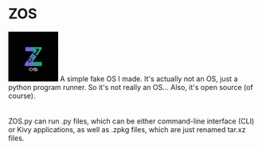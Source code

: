 # ZOS
<img src="icon.png" alt="ZOS Icon" style="height: 100px;">
A simple fake OS I made. It's actually not an OS, just a python program runner. So it's not really an OS... Also, it's open source (of course). 
<br><br><br>
ZOS.py can run .py files, which can be either command-line interface (CLI) or Kivy applications, as well as .zpkg files, which are just renamed tar.xz files. 
